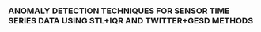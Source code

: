 ### ANOMALY DETECTION TECHNIQUES FOR SENSOR TIME SERIES DATA USING STL+IQR AND TWITTER+GESD METHODS
